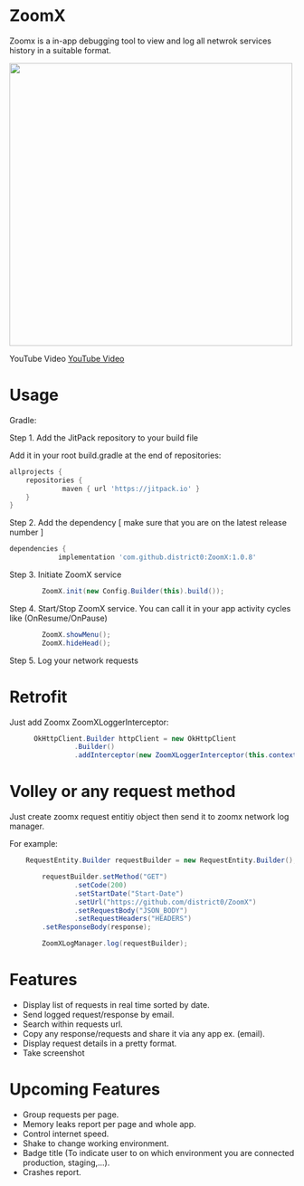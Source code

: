 # ZoomX

Zoomx is a in-app debugging tool to view and log all netwrok services history in a suitable format. 

<img src="https://j.gifs.com/ANmr79.gif" width="500" height="500" />

YouTube Video
[YouTube Video](https://https://youtu.be/kri9Eyrso5M)

# Usage

Gradle:

Step 1. Add the JitPack repository to your build file

Add it in your root build.gradle at the end of repositories:

```gradle 
allprojects {
	repositories {
		     maven { url 'https://jitpack.io' }
	}
}
```
  
Step 2. Add the dependency [ make sure that you are on the latest release number ]

```gradle
dependencies {
	        implementation 'com.github.district0:ZoomX:1.0.8'
```
  
Step 3. Initiate ZoomX service
```java
        ZoomX.init(new Config.Builder(this).build());
```

Step 4. Start/Stop ZoomX service. You can call it in your app activity cycles like (OnResume/OnPause)
```java
        ZoomX.showMenu();
        ZoomX.hideHead();
```

Step 5. Log your network requests
        
# Retrofit
Just add Zoomx ZoomXLoggerInterceptor:
```java	  
	  OkHttpClient.Builder httpClient = new OkHttpClient
                .Builder()
                .addInterceptor(new ZoomXLoggerInterceptor(this.context));
```

# Volley or any request method 

Just create zoomx request entitiy object then send it to zoomx network log manager. 
	  
For example: 
	
```java
	RequestEntity.Builder requestBuilder = new RequestEntity.Builder();

        requestBuilder.setMethod("GET")
                .setCode(200)
                .setStartDate("Start-Date")
                .setUrl("https://github.com/district0/ZoomX")
                .setRequestBody("JSON_BODY")
                .setRequestHeaders("HEADERS")
		.setResponseBody(response);

        ZoomXLogManager.log(requestBuilder);
```

# Features 
  - Display list of requests in real time sorted by date. 
  - Send logged request/response by email.   
  - Search within requests url. 
  - Copy any response/requests and share it via any app ex. (email). 
  - Display request details in a pretty format.
  - Take screenshot
  
  # Upcoming Features
  - Group requests per page.
  - Memory leaks report per page and whole app. 
  - Control internet speed.
  - Shake to change working environment. 
  - Badge title (To indicate user to on which environment you are connected production, staging,...).
  - Crashes report.

